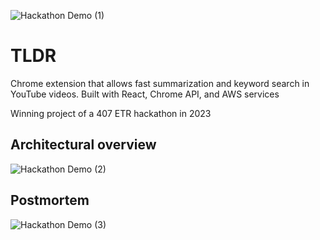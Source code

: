 ![Hackathon Demo (1)](https://github.com/monomedio/TLDW/assets/62685704/fe16b1da-3ef6-4b52-ac66-aa0219e836f9)

# TLDR

Chrome extension that allows fast summarization and keyword search in YouTube videos. Built with React, Chrome API, and AWS services

Winning project of a 407 ETR hackathon in 2023

## Architectural overview

![Hackathon Demo (2)](https://github.com/monomedio/TLDW/assets/62685704/674e7a6a-a437-4b06-8c65-6c7bb88b6b37)

## Postmortem

![Hackathon Demo (3)](https://github.com/monomedio/TLDW/assets/62685704/1d68224b-5f02-4c8c-b80d-1d53130bb83c)
